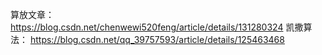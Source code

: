 算放文章：
https://blog.csdn.net/chenwewi520feng/article/details/131280324
凯撒算法：
https://blog.csdn.net/qq_39757593/article/details/125463468
